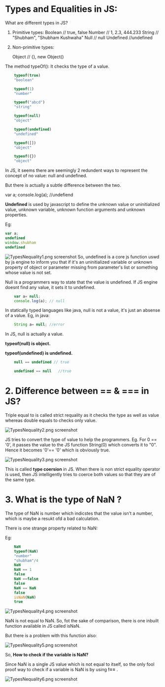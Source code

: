 # Types and Equalities in JS: #

What are different types in JS?

1. Primitive types:
    Boolean // true, false
    Number  // 1, 2.3, 444.233
    String  // "Shubham", "Shubham Kushwaha"
    Null    // null
    Undefined   //undefined

2. Non-primitive types:

    Object  // {}, new Object()

The method typeOf():
It checks the type of a value.

```js
    typeof(true)
    "boolean"

    typeof(1)
    "number"

    typeof("abcd")
    "string"

    typeof(null)
    "object"

    typeof(undefined)
    "undefined"

    typeof([])
    "object"

    typeof({})
    "object"
```
In JS, it seems there are seemingly 2 redundent ways to represent the concept of no value: null and undefined.

But there is actually a subtle difference between the two. 

var a;
console.log(a);
//undefiend

<b>Undefined</b> is used by javascript to define the unknown value or uninitialized value, unknown variable, unknown function arguments and unknown properties.

Eg:
```js
var a;
undefined
window.shubham
undefined
```
<img src="TypesNequality1.png" alt="TypesNequality1.png screenshot"/>
So, undefined is a core js function uswd by js engine to inform you that if it's an uninitialized variable or unknown property of object or parameter missing from parameter's list or something whose value is not set. 

Null is a programmers way to state that the value is undefined. If JS engine doesnt find any value, it sets it to undefined.

```js
    var a= null;
    console.log(a); // null
```
In statically typed languages like java, null is not a value, it's just an absense of a value.
Eg, in java:
```java
    String a= null; //error
```
In JS, null is actually a value.

<b>typeof(null) is object. </b>

<b>typeof(undefined) is undefined. </b>

```js
    null == undefined // true

    undefined == null   //true
```

# 2. Difference between == & === in JS? #

Triple equal to is called strict requality as it checks the type as well as value whereas double equals to checks only value. 

<img src="TypesNequality2.png" alt="TypesNequality2.png screenshot"/>

JS tries to convert the type of value to help the programmers. Eg. For 0 == '0', it passes the value to the JS function String(0) which converts it to "0". Hence it becomes '0'== '0' which is obviously true.

<img src="TypesNequality3.png" alt="TypesNequality3.png screenshot"/>

This is called <b>type coersion</b> in JS. When there is non strict equality operator is used, then JS intelligently tries to coerce both values so that they are of the same type.


# 3. What is the type of NaN ? #

The type of NaN is number which indicstes that the value isn't a number, which is maybe a resukt ofd a bad calculation.

There is one strange property related to NaN:

Eg:
```js
    NaN
    typeof(NaN)
    "number"
    "shubham"/4
    NaN
    NaN == 1
    false
    NaN ==false
    false
    NaN == NaN
    false
    isNaN(NaN)
    true
```
<img src="TypesNequality4.png" alt="TypesNequality4.png screenshot"/>

NaN is not equal to NaN. So, fot the sake of comparison, there is one inbuilt function available in JS called isNaN.

But there is a problem with this function also:

<img src="TypesNequality5.png" alt="TypesNequality5.png screenshot"/>

So, <b>How to check if the variable is NaN?</b>

Since NaN is a single JS value which is not equal to itself, so the only fool proof way to check if a variable is NaN is by using <b>!==</b> . 

<img src="TypesNequality6.png" alt="TypesNequality6.png screenshot"/>





































